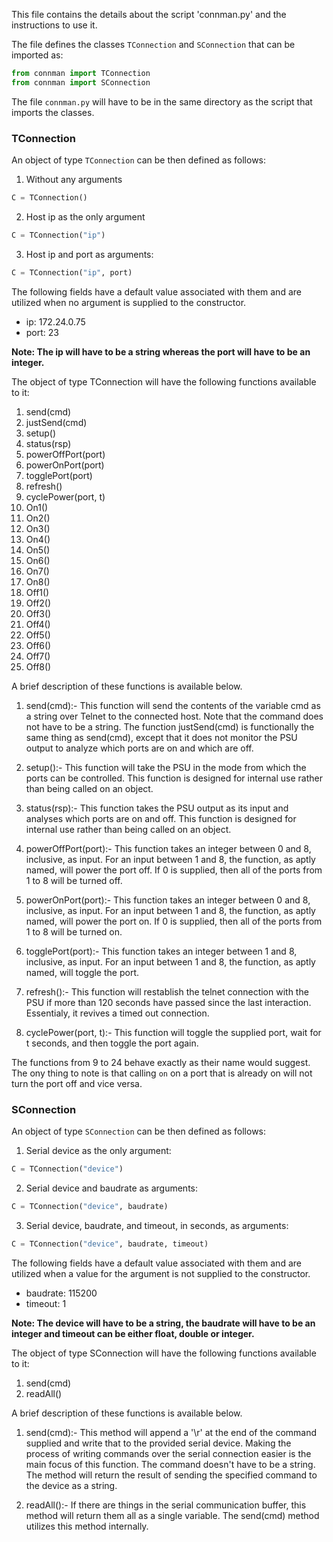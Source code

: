 This file contains the details about the script 'connman.py' and the instructions to use it.

The file defines the classes `TConnection` and `SConnection` that can be imported as:
```python
from connman import TConnection
from connman import SConnection
```
The file `connman.py` will have to be in the same directory as the script that imports the classes.

<h3>TConnection</h3>

An object of type `TConnection` can be then defined as follows:
1. Without any arguments
```python
C = TConnection()
```
2. Host ip as the only argument
```python
C = TConnection("ip")
```
3. Host ip and port as arguments:
```python
C = TConnection("ip", port)
```
The following fields have a default value associated with them and are utilized when no argument is supplied to the constructor.
<ul>
	<li>ip: 172.24.0.75</li>
	<li>port: 23</li>
</ul>
<strong>Note: The ip will have to be a string whereas the port will have to be an integer.</strong>


The object of type TConnection will have the following functions available to it:

1. send(cmd)
2. justSend(cmd)
3. setup()
4. status(rsp)
5. powerOffPort(port)
6. powerOnPort(port)
7. togglePort(port)
8. refresh()
9. cyclePower(port, t)
10. On1()
11. On2()
12. On3()
13. On4()
14. On5()
15. On6()
16. On7()
17. On8()
18. Off1()
19. Off2()
20. Off3()
21. Off4()
22. Off5()
23. Off6()
24. Off7()
25. Off8()

A brief description of these functions is available below.

1. send(cmd):-
This function will send the contents of the variable cmd as a string over Telnet to the connected host.
Note that the command does not have to be a string.
The function justSend(cmd) is functionally the same thing as send(cmd), except that it does not monitor
the PSU output to analyze which ports are on and which are off.

2. setup():-
This function will take the PSU in the mode from which the ports can be controlled.
This function is designed for internal use rather than being called on an object.

3. status(rsp):-
This function takes the PSU output as its input and analyses which ports are on and off.
This function is designed for internal use rather than being called on an object.

4. powerOffPort(port):-
This function takes an integer between 0 and 8, inclusive, as input. For an input between 1 and 8, the function, as aptly named, will power the port off.
If 0 is supplied, then all of the ports from 1 to 8 will be turned off.

5. powerOnPort(port):-
This function takes an integer between 0 and 8, inclusive, as input. For an input between 1 and 8, the function, as aptly named, will power the port on.
If 0 is supplied, then all of the ports from 1 to 8 will be turned on.

6. togglePort(port):-
This function takes an integer between 1 and 8, inclusive, as input. For an input between 1 and 8, the function, as aptly named, will toggle the port.

7. refresh():-
This function will restablish the telnet connection with the PSU if more than 120 seconds have passed since the last interaction.
Essentialy, it revives a timed out connection.

8. cyclePower(port, t):-
This function will toggle the supplied port, wait for t seconds, and then toggle the port again.

The functions from 9 to 24 behave exactly as their name would suggest.
The ony thing to note is that calling `on` on a port that is already on will not turn the port off and vice versa.

<h3>SConnection</h3>

An object of type `SConnection` can be then defined as follows:
1. Serial device as the only argument:
```python
C = TConnection("device")
```
2. Serial device and baudrate as arguments:
```python
C = TConnection("device", baudrate)
```
3. Serial device, baudrate, and timeout, in seconds, as arguments:
```python
C = TConnection("device", baudrate, timeout)
```
The following fields have a default value associated with them and are utilized when a value for the argument is not supplied to the constructor.
<ul>
	<li>baudrate: 115200</li>
	<li>timeout: 1</li>
</ul>
<strong>Note: The device will have to be a string, the baudrate will have to be an integer and timeout can be either float, double or integer.</strong>

The object of type SConnection will have the following functions available to it:
1. send(cmd)
2. readAll()

A brief description of these functions is available below.

1. send(cmd):-
This method will append a '\r' at the end of the command supplied and write that to the provided serial device.
Making the process of writing commands over the serial connection easier is the main focus of this function.
The command doesn't have to be a string. The method will return the result of sending the specified command
to the device as a string.

2. readAll():-
If there are things in the serial communication buffer, this method will return them all as a single variable.
The send(cmd) method utilizes this method internally.